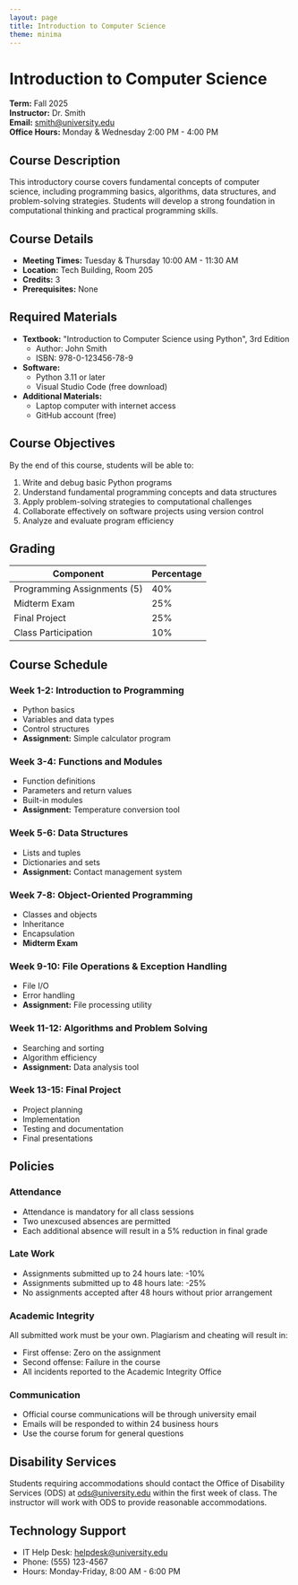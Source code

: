 ```yaml
---
layout: page
title: Introduction to Computer Science
theme: minima
---
```


# Introduction to Computer Science
**Term:** Fall 2025  
**Instructor:** Dr. Smith  
**Email:** smith@university.edu  
**Office Hours:** Monday & Wednesday 2:00 PM - 4:00 PM  

## Course Description
This introductory course covers fundamental concepts of computer science, including programming basics, algorithms, data structures, and problem-solving strategies. Students will develop a strong foundation in computational thinking and practical programming skills.

## Course Details
- **Meeting Times:** Tuesday & Thursday 10:00 AM - 11:30 AM
- **Location:** Tech Building, Room 205
- **Credits:** 3
- **Prerequisites:** None

## Required Materials
- **Textbook:** "Introduction to Computer Science using Python", 3rd Edition
  - Author: John Smith
  - ISBN: 978-0-123456-78-9
- **Software:** 
  - Python 3.11 or later
  - Visual Studio Code (free download)
- **Additional Materials:**
  - Laptop computer with internet access
  - GitHub account (free)

## Course Objectives
By the end of this course, students will be able to:
1. Write and debug basic Python programs
2. Understand fundamental programming concepts and data structures
3. Apply problem-solving strategies to computational challenges
4. Collaborate effectively on software projects using version control
5. Analyze and evaluate program efficiency

## Grading
| Component | Percentage |
|-----------|------------|
| Programming Assignments (5) | 40% |
| Midterm Exam | 25% |
| Final Project | 25% |
| Class Participation | 10% |

## Course Schedule

### Week 1-2: Introduction to Programming
- Python basics
- Variables and data types
- Control structures
- **Assignment:** Simple calculator program

### Week 3-4: Functions and Modules
- Function definitions
- Parameters and return values
- Built-in modules
- **Assignment:** Temperature conversion tool

### Week 5-6: Data Structures
- Lists and tuples
- Dictionaries and sets
- **Assignment:** Contact management system

### Week 7-8: Object-Oriented Programming
- Classes and objects
- Inheritance
- Encapsulation
- **Midterm Exam**

### Week 9-10: File Operations & Exception Handling
- File I/O
- Error handling
- **Assignment:** File processing utility

### Week 11-12: Algorithms and Problem Solving
- Searching and sorting
- Algorithm efficiency
- **Assignment:** Data analysis tool

### Week 13-15: Final Project
- Project planning
- Implementation
- Testing and documentation
- Final presentations

## Policies

### Attendance
- Attendance is mandatory for all class sessions
- Two unexcused absences are permitted
- Each additional absence will result in a 5% reduction in final grade

### Late Work
- Assignments submitted up to 24 hours late: -10%
- Assignments submitted up to 48 hours late: -25%
- No assignments accepted after 48 hours without prior arrangement

### Academic Integrity
All submitted work must be your own. Plagiarism and cheating will result in:
- First offense: Zero on the assignment
- Second offense: Failure in the course
- All incidents reported to the Academic Integrity Office

### Communication
- Official course communications will be through university email
- Emails will be responded to within 24 business hours
- Use the course forum for general questions

## Disability Services
Students requiring accommodations should contact the Office of Disability Services (ODS) at ods@university.edu within the first week of class. The instructor will work with ODS to provide reasonable accommodations.

## Technology Support
- IT Help Desk: helpdesk@university.edu
- Phone: (555) 123-4567
- Hours: Monday-Friday, 8:00 AM - 6:00 PM

